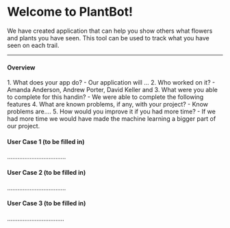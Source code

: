 Welcome to PlantBot!
===================


We have created application that can help you show others what flowers and plants you have seen. This tool can be used to track what you have seen on each trail.

----------

<h4>Overview</h4>
1. What does your app do? 
  - Our application will ...
2. Who worked on it?
 - Amanda Anderson, Andrew Porter, David Keller and 
3. What were you able to complete for this handin?
 - We were able to complete the following features
4. What are known problems, if any, with your project?
 - Know problems are....
5. How would you improve it if you had more time?
 - If we had more time we would have made the machine learning a bigger part of our project. 

####  User Case 1 (to be filled in)

..................................

####  User Case 2 (to be filled in)

..................................

####  User Case 3 (to be filled in)


.................................

